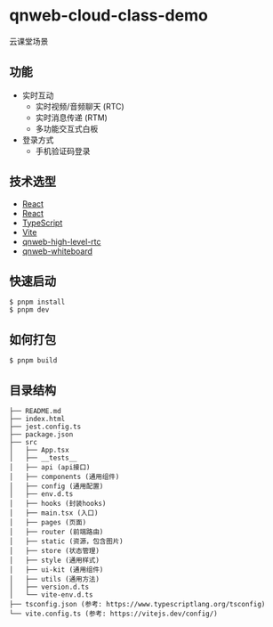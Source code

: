# qnweb-cloud-class-demo

云课堂场景

## 功能

* 实时互动
    * 实时视频/音频聊天 (RTC)
    * 实时消息传递 (RTM)
    * 多功能交互式白板
* 登录方式
    * 手机验证码登录

## 技术选型

* [React](https://github.com/facebook/react)
* [React](https://github.com/facebook/react)
* [TypeScript](https://github.com/microsoft/TypeScript)
* [Vite](https://github.com/vitejs/vite)
* [qnweb-high-level-rtc](./qnweb-high-level-rtc)
* [qnweb-whiteboard](https://www.npmjs.com/package/qnweb-whiteboard)

## 快速启动

```shell
$ pnpm install
$ pnpm dev
```

## 如何打包

```shell
$ pnpm build
```

## 目录结构

```
├── README.md
├── index.html
├── jest.config.ts
├── package.json
├── src
│   ├── App.tsx
│   ├── __tests__
│   ├── api (api接口)
│   ├── components (通用组件)
│   ├── config (通用配置)
│   ├── env.d.ts
│   ├── hooks (封装hooks)
│   ├── main.tsx (入口)
│   ├── pages (页面)
│   ├── router (前端路由)
│   ├── static (资源，包含图片)
│   ├── store (状态管理)
│   ├── style (通用样式)
│   ├── ui-kit (通用组件)
│   ├── utils (通用方法)
│   ├── version.d.ts
│   └── vite-env.d.ts
├── tsconfig.json (参考: https://www.typescriptlang.org/tsconfig)
└── vite.config.ts (参考: https://vitejs.dev/config/)
```
